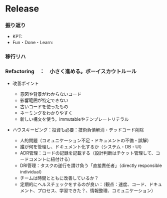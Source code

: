# Release

### 振り返り
- KPT:
- Fun・Done・Learn:

### 移行リハ

### Refactoring　：　小さく進める。ボーイスカウトルール
- 改善ポイント
  - 意図や背景がわからないコード
  - 影響範囲が特定できない
  - 古いコードを使ったもの
  - ネーミングをわかりやすく
  - 新しい構文を使う。immutableやテンプレートリテラル

- ハウスキーピング：投資も必要：技術負債解消・デッドコード削除
  - 人的問題（コミュニケーション不足・ドキュメントの不備・誤解）
  - 誰が何を管理し、ドキュメント化するか（システム・DB・UI）
  - ADR管理：コードの記録を記載する（設計判断はチケット管理して、コードコメントに紐付ける）
  - DRI管理：タスクの遂行を請け負う「直接責任者」（directly responsible individual）
  - チームは時間とともに改善しているか？
  - 定期的にヘルスチェックをするのが良い：（観点：速度、コード、ドキュメント、プロセス、学習できた？、情報整理、コミュニケーション）